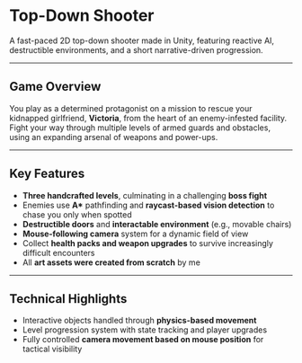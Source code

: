 # Top-Down Shooter

A fast-paced 2D top-down shooter made in Unity, featuring reactive AI, destructible environments, and a short narrative-driven progression.

---

## Game Overview

You play as a determined protagonist on a mission to rescue your kidnapped girlfriend, **Victoria**, from the heart of an enemy-infested facility. Fight your way through multiple levels of armed guards and obstacles, using an expanding arsenal of weapons and power-ups.

---

## Key Features

- **Three handcrafted levels**, culminating in a challenging **boss fight**
- Enemies use **A\*** pathfinding and **raycast-based vision detection** to chase you only when spotted
- **Destructible doors** and **interactable environment** (e.g., movable chairs)
- **Mouse-following camera** system for a dynamic field of view
- Collect **health packs and weapon upgrades** to survive increasingly difficult encounters
- All **art assets were created from scratch** by me

---

## Technical Highlights

- Interactive objects handled through **physics-based movement**
- Level progression system with state tracking and player upgrades
- Fully controlled **camera movement based on mouse position** for tactical visibility
